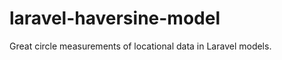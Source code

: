 laravel-haversine-model
=======================

Great circle measurements of locational data in Laravel models.

